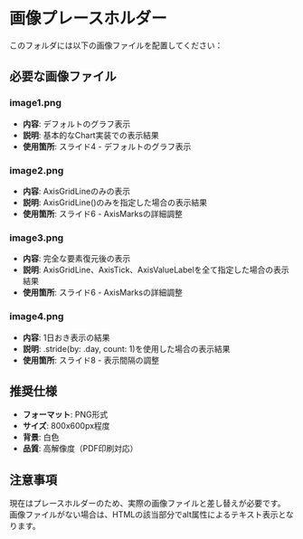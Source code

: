 # 画像プレースホルダー

このフォルダには以下の画像ファイルを配置してください：

## 必要な画像ファイル

### image1.png
- **内容**: デフォルトのグラフ表示
- **説明**: 基本的なChart実装での表示結果
- **使用箇所**: スライド4 - デフォルトのグラフ表示

### image2.png
- **内容**: AxisGridLineのみの表示
- **説明**: AxisGridLine()のみを指定した場合の表示結果
- **使用箇所**: スライド6 - AxisMarksの詳細調整

### image3.png
- **内容**: 完全な要素復元後の表示
- **説明**: AxisGridLine、AxisTick、AxisValueLabelを全て指定した場合の表示結果
- **使用箇所**: スライド6 - AxisMarksの詳細調整

### image4.png
- **内容**: 1日おき表示の結果
- **説明**: .stride(by: .day, count: 1)を使用した場合の表示結果
- **使用箇所**: スライド8 - 表示間隔の調整

## 推奨仕様

- **フォーマット**: PNG形式
- **サイズ**: 800x600px程度
- **背景**: 白色
- **品質**: 高解像度（PDF印刷対応）

## 注意事項

現在はプレースホルダーのため、実際の画像ファイルと差し替えが必要です。
画像ファイルがない場合は、HTMLの該当部分でalt属性によるテキスト表示となります。